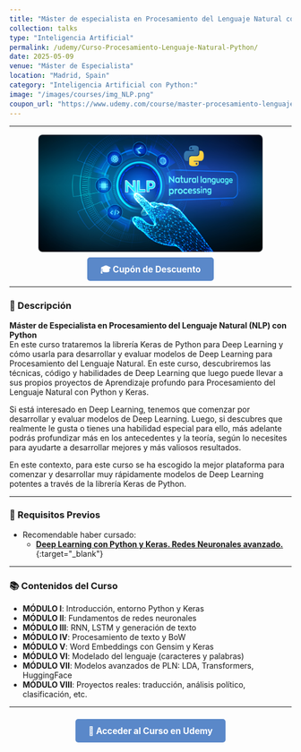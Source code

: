 ```yaml
---
title: "Máster de especialista en Procesamiento del Lenguaje Natural con Python"
collection: talks
type: "Inteligencia Artificial"
permalink: /udemy/Curso-Procesamiento-Lenguaje-Natural-Python/
date: 2025-05-09
venue: "Máster de Especialista"
location: "Madrid, Spain"
category: "Inteligencia Artificial con Python:"
image: "/images/courses/img_NLP.png"
coupon_url: "https://www.udemy.com/course/master-procesamiento-lenguaje-natural-nlp-python/?couponCode=MAY_2025"
---
```


<script type="application/ld+json">
{
  "@context": "https://schema.org",
  "@type": "Course",
  "name": "Máster de especialista en Procesamiento del Lenguaje Natural con Python",
  "description": "Máster en NLP con redes neuronales y deep learning en Python. Incluye proyectos con RNN, LSTM, Transformers y HuggingFace.",
  "provider": {
    "@type": "Organization",
    "name": "Udemy",
    "sameAs": "https://www.udemy.com"
  },
  "educationalCredentialAwarded": "Certificado de finalización",
  "inLanguage": "es",
  "url": "https://www.udemy.com/course/master-procesamiento-lenguaje-natural-nlp-python/?couponCode=MAY_2025",
  "image": "https://www.manuelcastillo.eu/images/courses/img_NLP.png",
  "offers": {
    "@type": "Offer",
    "url": "https://www.udemy.com/course/master-procesamiento-lenguaje-natural-nlp-python/?couponCode=MAY_2025",
    "priceCurrency": "USD",
    "price": "12.00",
    "availability": "https://schema.org/InStock",
    "validFrom": "2025-04-01",
    "category": "Education"
  },
  "hasCourseInstance": {
    "@type": "CourseInstance",
    "name": "Máster de especialista en Procesamiento del Lenguaje Natural con Python",
    "courseMode": "online",
    "courseWorkload": "PT30H",
    "inLanguage": "es",
    "startDate": "2025-05-09",
    "endDate": "2025-12-31",
    "eventAttendanceMode": "https://schema.org/OnlineEventAttendanceMode",
    "eventStatus": "https://schema.org/EventScheduled",
    "location": {
      "@type": "VirtualLocation",
      "url": "https://www.udemy.com"
    },
    "organizer": {
      "@type": "Organization",
      "name": "Udemy",
      "url": "https://www.udemy.com"
    },
    "performer": {
      "@type": "Person",
      "name": "Manuel Castillo-Cara"
    },
    "offers": {
      "@type": "Offer",
      "url": "https://www.udemy.com/course/master-procesamiento-lenguaje-natural-nlp-python/?couponCode=MAY_2025",
      "priceCurrency": "USD",
      "price": "12.00",
      "availability": "https://schema.org/InStock",
      "validFrom": "2025-04-01",
      "category": "Education"
    }
  }
}
</script>

<style>
.boton-udemy {
  background-color: #5a88c9;
  color: white;
  padding: 0.75em 1.5em;
  text-decoration: none !important;
  font-weight: bold;
  border-radius: 5px;
  font-size: 1.1em;
  transition: background-color 0.3s ease;
}
.boton-udemy:hover {
  background-color: #4e7abf;
  text-decoration: none !important;
}
.page__taxonomy {
  display: none !important;
}
</style>

---

<div style="text-align: center;">
  <img src="/images/courses/img_NLP.png" alt="Máster en NLP con Python" width="400" style="border-radius: 8px; border: 1px solid #ccc; margin-bottom: 1rem;">
</div>

<div style="text-align: center; margin-bottom: 1rem;">
  <a href="https://www.udemy.com/course/master-procesamiento-lenguaje-natural-nlp-python/?couponCode=MAY_2025" target="_blank" class="boton-udemy">
    🎓 Cupón de Descuento
  </a>
</div>

---

### 📘 Descripción

**Máster de Especialista en Procesamiento del Lenguaje Natural (NLP) con Python**  
En este curso trataremos la librería Keras de Python para Deep Learning y cómo usarla para desarrollar y evaluar modelos de Deep Learning para Procesamiento del Lenguaje Natural. En este curso, descubriremos las técnicas, código y habilidades de Deep Learning que luego puede llevar a sus propios proyectos de Aprendizaje profundo para Procesamiento del Lenguaje Natural con Python y Keras. 

Si está interesado en Deep Learning, tenemos que comenzar por desarrollar y evaluar modelos de Deep Learning. Luego, si descubres que realmente le gusta o tienes una habilidad especial para ello, más adelante podrás profundizar más en los antecedentes y la teoría, según lo necesites para ayudarte a desarrollar mejores y más valiosos resultados.

En este contexto, para este curso se ha escogido la mejor plataforma para comenzar y desarrollar muy rápidamente modelos de Deep Learning potentes a través de la librería Keras de Python.

---

### 🧠 Requisitos Previos

- Recomendable haber cursado:
  - [**Deep Learning con Python y Keras. Redes Neuronales avanzado.**](https://www.udemy.com/course/deep-learning-con-keras/?couponCode=MAY_2025){:target="_blank"}

---

### 📚 Contenidos del Curso

- **MÓDULO I**: Introducción, entorno Python y Keras  
- **MÓDULO II**: Fundamentos de redes neuronales  
- **MÓDULO III**: RNN, LSTM y generación de texto  
- **MÓDULO IV**: Procesamiento de texto y BoW  
- **MÓDULO V**: Word Embeddings con Gensim y Keras  
- **MÓDULO VI**: Modelado del lenguaje (caracteres y palabras)  
- **MÓDULO VII**: Modelos avanzados de PLN: LDA, Transformers, HuggingFace  
- **MÓDULO VIII**: Proyectos reales: traducción, análisis político, clasificación, etc.

---

<div style="text-align: center; margin-top: 2rem;">
  <a href="https://www.udemy.com/course/master-procesamiento-lenguaje-natural-nlp-python/?couponCode=MAY_2025" target="_blank" class="boton-udemy">
    🚀 Acceder al Curso en Udemy
  </a>
</div>